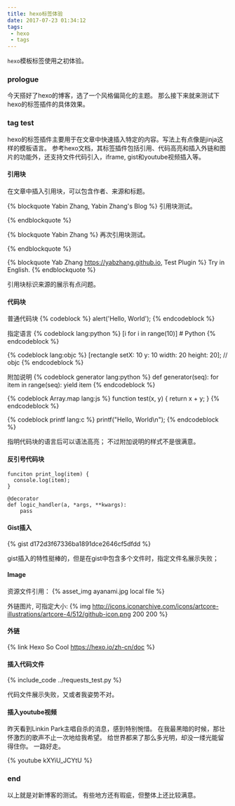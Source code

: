 ```yaml
---
title: hexo标签体验
date: 2017-07-23 01:34:12
tags:
 - hexo
 - tags
---
```


`hexo`模板标签使用之初体验。
<!--more-->


 ### prologue

 今天搭好了hexo的博客，选了一个风格偏简化的主题。
 那么接下来就来测试下hexo的标签插件的具体效果。

 ### tag test

 hexo的标签插件主要用于在文章中快速插入特定的内容。写法上有点像是jinja这样的模板语言。
 参考hexo文档，其标签插件包括引用、代码高亮和插入外链和图片的功能外，还支持文件代码引入，iframe, gist和youtube视频插入等。

 #### 引用块

 在文章中插入引用块，可以包含作者、来源和标题。

 {% blockquote Yabin Zhang, Yabin Zhang's Blog %}
 引用块测试。

 {% endblockquote %}

 {% blockquote Yabin Zhang %}
 再次引用块测试。

 {% endblockquote %}

 {% blockquote Yab Zhang https://yabzhang.github.io, Test Plugin %}
 Try in English.
 {% endblockquote %}

 引用块标识来源的展示有点问题。

 #### 代码块

 普通代码块
 {% codeblock %}
 alert('Hello, World');
 {% endcodeblock %}

 指定语言
 {% codeblock lang:python %}
 [i for i in range(10)]  # Python
 {% endcodeblock %}

 {% codeblock lang:objc %}
 [rectangle setX: 10 y: 10 width: 20 height: 20];  // objc
 {% endcodeblock %}

 附加说明
 {% codeblock generator lang:python %}
 def generator(seq):
     for item in range(seq):
         yield item
 {% endcodeblock %}

 {% codeblock Array.map lang:js %}
 function test(x, y) {
  return x + y;
 }
 {% endcodeblock %}

 {% codeblock printf lang:c %}
 printf("Hello, World\n");
 {% endcodeblock %}

 指明代码块的语言后可以语法高亮；
 不过附加说明的样式不是很满意。

 #### 反引号代码块

 ```
 funciton print_log(item) {
   console.log(item);
 }
 ```

 ```
 @decorator
 def logic_handler(a, *args, **kwargs):
     pass
 ```

 #### Gist插入

 {% gist d172d3f67336ba1891dce2646cf5dfdd %}

 gist插入的特性挺棒的，但是在gist中包含多个文件时，指定文件名展示失败；

 #### Image

 资源文件引用：
 {% asset_img ayanami.jpg local file %}

 外链图片, 可指定大小:
 {% img http://icons.iconarchive.com/icons/artcore-illustrations/artcore-4/512/github-icon.png 200 200 %}

 #### 外链

 {% link Hexo So Cool https://hexo.io/zh-cn/doc %}

 #### 插入代码文件

  {% include_code ../requests_test.py %}

 代码文件展示失败，又或者我姿势不对。

 #### 插入youtube视频

  昨天看到Linkin Park主唱自杀的消息，感到特别惋惜。
  在我最黑暗的时候，那壮怀激烈的歌声不止一次地给我希望。
  给世界都来了那么多光明，却没一缕光能留得住你。
  一路好走。

  {% youtube kXYiU_JCYtU %}

  ### end

  以上就是对新博客的测试。
  有些地方还有瑕疵，但整体上还比较满意。
